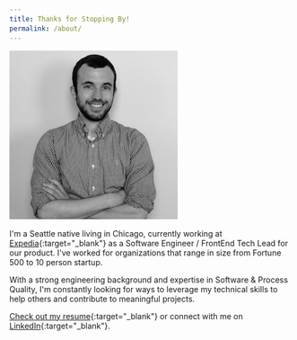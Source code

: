```yaml
---
title: Thanks for Stopping By!
permalink: /about/
---
```


<img class="img-circle brian" src="/images/brian2.jpg" />

I'm a Seattle native living in Chicago, currently working at [Expedia][expedia]{:target="_blank"} as a Software Engineer / FrontEnd Tech Lead for our product. I've worked for organizations that range in size from Fortune 500 to 10 person startup.

With a strong engineering background and expertise in Software & Process Quality, I'm constantly looking for ways to leverage my technical skills to help others and contribute to meaningful projects.

[Check out my resume][resume]{:target="_blank"} or connect with me on [LinkedIn][linkedin]{:target="_blank"}.

[expedia]: https://www.expedia.com
[linkedin]: https://www.linkedin.com/in/bambielli
[resume]: /downloads/Brian-Ambielli-Resume.pdf

